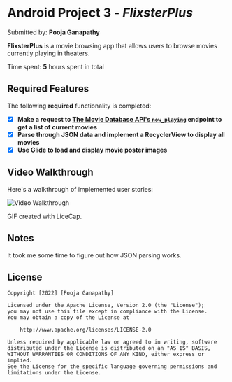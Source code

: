 # Android Project 3 - *FlixsterPlus*

Submitted by: **Pooja Ganapathy**

**FlixsterPlus** is a movie browsing app that allows users to browse movies currently playing in theaters.

Time spent: **5** hours spent in total

## Required Features

The following **required** functionality is completed:

- [X] **Make a request to [The Movie Database API's `now_playing`](https://developers.themoviedb.org/3/movies/get-now-playing) endpoint to get a list of current movies**
- [X] **Parse through JSON data and implement a RecyclerView to display all movies**
- [X] **Use Glide to load and display movie poster images**

## Video Walkthrough

Here's a walkthrough of implemented user stories:

<img src='http://i.imgur.com/a/tBUW5qa.gif' title='Video Walkthrough' width='' alt='Video Walkthrough' />

GIF created with LiceCap.

## Notes

It took me some time to figure out how JSON parsing works.

## License

    Copyright [2022] [Pooja Ganapathy]

    Licensed under the Apache License, Version 2.0 (the "License");
    you may not use this file except in compliance with the License.
    You may obtain a copy of the License at

        http://www.apache.org/licenses/LICENSE-2.0

    Unless required by applicable law or agreed to in writing, software
    distributed under the License is distributed on an "AS IS" BASIS,
    WITHOUT WARRANTIES OR CONDITIONS OF ANY KIND, either express or implied.
    See the License for the specific language governing permissions and
    limitations under the License.
